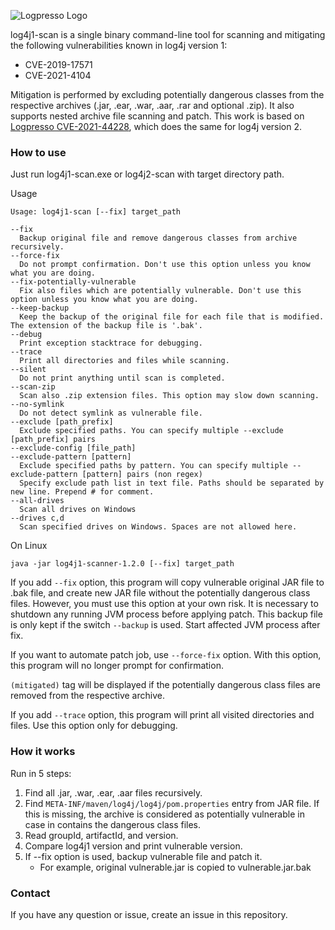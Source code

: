 ![Logpresso Logo](logo.png)

log4j1-scan is a single binary command-line tool for scanning and mitigating the following vulnerabilities known in log4j version 1:

* CVE-2019-17571
* CVE-2021-4104

Mitigation is performed by excluding potentially dangerous classes from the respective archives (.jar, .ear, .war, .aar, .rar and optional .zip).
It also supports nested archive file scanning and patch.
This work is based on [Logpresso CVE-2021-44228](https://github.com/logpresso/CVE-2021-44228-Scanner), which does the same for log4j version 2.

### How to use
Just run log4j1-scan.exe or log4j2-scan with target directory path.

Usage
```
Usage: log4j1-scan [--fix] target_path

--fix
  Backup original file and remove dangerous classes from archive recursively.
--force-fix
  Do not prompt confirmation. Don't use this option unless you know what you are doing.
--fix-potentially-vulnerable
  Fix also files which are potentially vulnerable. Don't use this option unless you know what you are doing.
--keep-backup
  Keep the backup of the original file for each file that is modified. The extension of the backup file is '.bak'.
--debug
  Print exception stacktrace for debugging.
--trace
  Print all directories and files while scanning.
--silent
  Do not print anything until scan is completed.
--scan-zip
  Scan also .zip extension files. This option may slow down scanning.
--no-symlink
  Do not detect symlink as vulnerable file.
--exclude [path_prefix]
  Exclude specified paths. You can specify multiple --exclude [path_prefix] pairs
--exclude-config [file_path]
--exclude-pattern [pattern]
  Exclude specified paths by pattern. You can specify multiple --exclude-pattern [pattern] pairs (non regex)
  Specify exclude path list in text file. Paths should be separated by new line. Prepend # for comment.
--all-drives
  Scan all drives on Windows
--drives c,d
  Scan specified drives on Windows. Spaces are not allowed here.
```

On Linux
```
java -jar log4j1-scanner-1.2.0 [--fix] target_path
```

If you add `--fix` option, this program will copy vulnerable original JAR file to .bak file, and create new JAR file without the potentially dangerous class files. However, you must use this option at your own risk. It is necessary to shutdown any running JVM process before applying patch. This backup file is only kept if the switch `--backup` is used. Start affected JVM process after fix.

If you want to automate patch job, use `--force-fix` option. With this option, this program will no longer prompt for confirmation.

`(mitigated)` tag will be displayed if the potentially dangerous class files are removed from the respective archive.

If you add `--trace` option, this program will print all visited directories and files. Use this option only for debugging.

### How it works
Run in 5 steps:
1. Find all .jar, .war, .ear, .aar files recursively.
2. Find `META-INF/maven/log4j/log4j/pom.properties` entry from JAR file. If this is missing, the archive is considered as potentially vulnerable in case in contains the dangerous class files.
3. Read groupId, artifactId, and version.
4. Compare log4j1 version and print vulnerable version.
5. If --fix option is used, backup vulnerable file and patch it.
   * For example, original vulnerable.jar is copied to vulnerable.jar.bak

### Contact
If you have any question or issue, create an issue in this repository.
